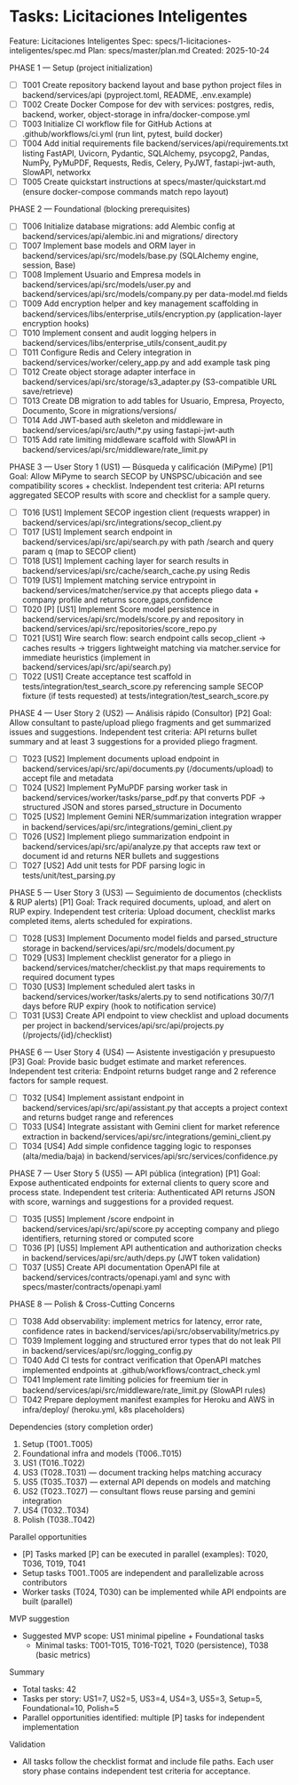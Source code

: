 # Tasks: Licitaciones Inteligentes

Feature: Licitaciones Inteligentes
Spec: specs/1-licitaciones-inteligentes/spec.md
Plan: specs/master/plan.md
Created: 2025-10-24

PHASE 1 — Setup (project initialization)

- [ ] T001 Create repository backend layout and base python project files in backend/services/api (pyproject.toml, README, .env.example)
- [ ] T002 Create Docker Compose for dev with services: postgres, redis, backend, worker, object-storage in infra/docker-compose.yml
- [ ] T003 Initialize CI workflow file for GitHub Actions at .github/workflows/ci.yml (run lint, pytest, build docker)
- [ ] T004 Add initial requirements file backend/services/api/requirements.txt listing FastAPI, Uvicorn, Pydantic, SQLAlchemy, psycopg2, Pandas, NumPy, PyMuPDF, Requests, Redis, Celery, PyJWT, fastapi-jwt-auth, SlowAPI, networkx
- [ ] T005 Create quickstart instructions at specs/master/quickstart.md (ensure docker-compose commands match repo layout)

PHASE 2 — Foundational (blocking prerequisites)

- [ ] T006 Initialize database migrations: add Alembic config at backend/services/api/alembic.ini and migrations/ directory
- [ ] T007 Implement base models and ORM layer in backend/services/api/src/models/base.py (SQLAlchemy engine, session, Base)
- [ ] T008 Implement Usuario and Empresa models in backend/services/api/src/models/user.py and backend/services/api/src/models/company.py per data-model.md fields
- [ ] T009 Add encryption helper and key management scaffolding in backend/services/libs/enterprise_utils/encryption.py (application-layer encryption hooks)
- [ ] T010 Implement consent and audit logging helpers in backend/services/libs/enterprise_utils/consent_audit.py
- [ ] T011 Configure Redis and Celery integration in backend/services/worker/celery_app.py and add example task ping
- [ ] T012 Create object storage adapter interface in backend/services/api/src/storage/s3_adapter.py (S3-compatible URL save/retrieve)
- [ ] T013 Create DB migration to add tables for Usuario, Empresa, Proyecto, Documento, Score in migrations/versions/
- [ ] T014 Add JWT-based auth skeleton and middleware in backend/services/api/src/auth/*.py using fastapi-jwt-auth
- [ ] T015 Add rate limiting middleware scaffold with SlowAPI in backend/services/api/src/middleware/rate_limit.py

PHASE 3 — User Story 1 (US1) — Búsqueda y calificación (MiPyme) [P1]
Goal: Allow MiPyme to search SECOP by UNSPSC/ubicación and see compatibility scores + checklist.
Independent test criteria: API returns aggregated SECOP results with score and checklist for a sample query.

- [ ] T016 [US1] Implement SECOP ingestion client (requests wrapper) in backend/services/api/src/integrations/secop_client.py
- [ ] T017 [US1] Implement search endpoint in backend/services/api/src/api/search.py with path /search and query param q (map to SECOP client)
- [ ] T018 [US1] Implement caching layer for search results in backend/services/api/src/cache/search_cache.py using Redis
- [ ] T019 [US1] Implement matching service entrypoint in backend/services/matcher/service.py that accepts pliego data + company profile and returns score,gaps,confidence
- [ ] T020 [P] [US1] Implement Score model persistence in backend/services/api/src/models/score.py and repository in backend/services/api/src/repositories/score_repo.py
- [ ] T021 [US1] Wire search flow: search endpoint calls secop_client -> caches results -> triggers lightweight matching via matcher.service for immediate heuristics (implement in backend/services/api/src/api/search.py)
- [ ] T022 [US1] Create acceptance test scaffold in tests/integration/test_search_score.py referencing sample SECOP fixture (if tests requested) at tests/integration/test_search_score.py

PHASE 4 — User Story 2 (US2) — Análisis rápido (Consultor) [P2]
Goal: Allow consultant to paste/upload pliego fragments and get summarized issues and suggestions.
Independent test criteria: API returns bullet summary and at least 3 suggestions for a provided pliego fragment.

- [ ] T023 [US2] Implement documents upload endpoint in backend/services/api/src/api/documents.py (/documents/upload) to accept file and metadata
- [ ] T024 [US2] Implement PyMuPDF parsing worker task in backend/services/worker/tasks/parse_pdf.py that converts PDF -> structured JSON and stores parsed_structure in Documento
- [ ] T025 [US2] Implement Gemini NER/summarization integration wrapper in backend/services/api/src/integrations/gemini_client.py
- [ ] T026 [US2] Implement pliego summarization endpoint in backend/services/api/src/api/analyze.py that accepts raw text or document id and returns NER bullets and suggestions
- [ ] T027 [US2] Add unit tests for PDF parsing logic in tests/unit/test_parsing.py

PHASE 5 — User Story 3 (US3) — Seguimiento de documentos (checklists & RUP alerts) [P1]
Goal: Track required documents, upload, and alert on RUP expiry.
Independent test criteria: Upload document, checklist marks completed items, alerts scheduled for expirations.

- [ ] T028 [US3] Implement Documento model fields and parsed_structure storage in backend/services/api/src/models/document.py
- [ ] T029 [US3] Implement checklist generator for a pliego in backend/services/matcher/checklist.py that maps requirements to required document types
- [ ] T030 [US3] Implement scheduled alert tasks in backend/services/worker/tasks/alerts.py to send notifications 30/7/1 days before RUP expiry (hook to notification service)
- [ ] T031 [US3] Create API endpoint to view checklist and upload documents per project in backend/services/api/src/api/projects.py (/projects/{id}/checklist)

PHASE 6 — User Story 4 (US4) — Asistente investigación y presupuesto [P3]
Goal: Provide basic budget estimate and market references.
Independent test criteria: Endpoint returns budget range and 2 reference factors for sample request.

- [ ] T032 [US4] Implement assistant endpoint in backend/services/api/src/api/assistant.py that accepts a project context and returns budget range and references
- [ ] T033 [US4] Integrate assistant with Gemini client for market reference extraction in backend/services/api/src/integrations/gemini_client.py
- [ ] T034 [US4] Add simple confidence tagging logic to responses (alta/media/baja) in backend/services/api/src/services/confidence.py

PHASE 7 — User Story 5 (US5) — API pública (integration) [P1]
Goal: Expose authenticated endpoints for external clients to query score and process state.
Independent test criteria: Authenticated API returns JSON with score, warnings and suggestions for a provided request.

- [ ] T035 [US5] Implement /score endpoint in backend/services/api/src/api/score.py accepting company and pliego identifiers, returning stored or computed score
- [ ] T036 [P] [US5] Implement API authentication and authorization checks in backend/services/api/src/auth/deps.py (JWT token validation)
- [ ] T037 [US5] Create API documentation OpenAPI file at backend/services/contracts/openapi.yaml and sync with specs/master/contracts/openapi.yaml

PHASE 8 — Polish & Cross-Cutting Concerns

- [ ] T038 Add observability: implement metrics for latency, error rate, confidence rates in backend/services/api/src/observability/metrics.py
- [ ] T039 Implement logging and structured error types that do not leak PII in backend/services/api/src/logging_config.py
- [ ] T040 Add CI tests for contract verification that OpenAPI matches implemented endpoints at .github/workflows/contract_check.yml
- [ ] T041 Implement rate limiting policies for freemium tier in backend/services/api/src/middleware/rate_limit.py (SlowAPI rules)
- [ ] T042 Prepare deployment manifest examples for Heroku and AWS in infra/deploy/ (heroku.yml, k8s placeholders)

Dependencies (story completion order)

1. Setup (T001..T005)
2. Foundational infra and models (T006..T015)
3. US1 (T016..T022)
4. US3 (T028..T031) — document tracking helps matching accuracy
5. US5 (T035..T037) — external API depends on models and matching
6. US2 (T023..T027) — consultant flows reuse parsing and gemini integration
7. US4 (T032..T034)
8. Polish (T038..T042)

Parallel opportunities

- [P] Tasks marked [P] can be executed in parallel (examples): T020, T036, T019, T041
- Setup tasks T001..T005 are independent and parallelizable across contributors
- Worker tasks (T024, T030) can be implemented while API endpoints are built (parallel)

MVP suggestion

- Suggested MVP scope: US1 minimal pipeline + Foundational tasks
  - Minimal tasks: T001-T015, T016-T021, T020 (persistence), T038 (basic metrics)

Summary

- Total tasks: 42
- Tasks per story: US1=7, US2=5, US3=4, US4=3, US5=3, Setup=5, Foundational=10, Polish=5
- Parallel opportunities identified: multiple [P] tasks for independent implementation

Validation

- All tasks follow the checklist format and include file paths. Each user story phase contains independent test criteria for acceptance.
